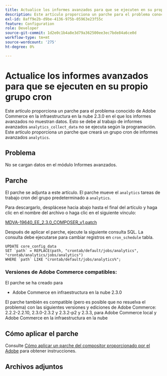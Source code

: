 ```yaml
---
title: Actualice los informes avanzados para que se ejecuten en su propio grupo cron
description: Este artículo proporciona un parche para el problema conocido de Adobe Commerce en la infraestructura en la nube 2.3.0 en el que los informes avanzados no muestran datos. Esto se debe a que el trabajo de informes avanzados "analytics_collect_data" no se ejecuta de acuerdo con la programación. Este artículo proporciona un parche que creará un grupo cron de informes avanzados llamado analytics.
exl-id: 8aff9e2b-d9be-4136-975b-05963e23f55c
feature: Configuration
role: Developer
source-git-commit: 1d2e0c1b4a8e3d79a362500ee3ec7bde84a6ce0d
workflow-type: tm+mt
source-wordcount: '275'
ht-degree: 0%

---
```


# Actualice los informes avanzados para que se ejecuten en su propio grupo cron

Este artículo proporciona un parche para el problema conocido de Adobe Commerce en la infraestructura en la nube 2.3.0 en el que los informes avanzados no muestran datos. Esto se debe al trabajo de informes avanzados `analytics_collect_data` no se ejecuta según la programación. Este artículo proporciona un parche que creará un grupo cron de informes avanzados `analytics`.

## Problema

No se cargan datos en el módulo Informes avanzados.

## Parche

El parche se adjunta a este artículo. El parche mueve el `analytics` tareas de trabajo cron del grupo predeterminado a `analytics`.

Para descargarlo, desplácese hacia abajo hasta el final del artículo y haga clic en el nombre del archivo o haga clic en el siguiente vínculo:

[MDVA-19640\_EE\_2.3.0\_COMPOSER\_v1.patch](assets/MDVA-19640_EE_2.3.0_COMPOSER_v1.patch.zip)

Después de aplicar el parche, ejecute la siguiente consulta SQL. La consulta debe ejecutarse para cambiar registros en `cron_schedule` tabla.

```
UPDATE core_config_data
SET `path` = REPLACE(path, "crontab/default/jobs/analytics", "crontab/analytics/jobs/analytics")
WHERE `path` LIKE "crontab/default/jobs/analytics%";
```

### Versiones de Adobe Commerce compatibles:

El parche se ha creado para

* Adobe Commerce en infraestructura en la nube 2.3.0

El parche también es compatible (pero es posible que no resuelva el problema) con las siguientes versiones y ediciones de Adobe Commerce: 2.2.2-2.2.10, 2.3.0-2.3.2 y 2.3.2-p2 y 2.3.3, para Adobe Commerce local y Adobe Commerce en la infraestructura en la nube

## Cómo aplicar el parche

Consulte [Cómo aplicar un parche del compositor proporcionado por el Adobe](/help/how-to/general/how-to-apply-a-composer-patch-provided-by-magento.md) para obtener instrucciones.

## Archivos adjuntos
